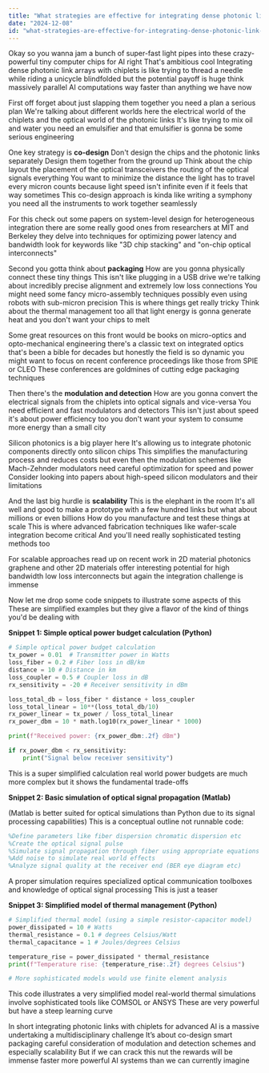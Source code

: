 ```yaml
---
title: "What strategies are effective for integrating dense photonic link arrays with high-performance chiplets in advanced AI systems?"
date: "2024-12-08"
id: "what-strategies-are-effective-for-integrating-dense-photonic-link-arrays-with-high-performance-chiplets-in-advanced-ai-systems"
---
```


Okay so you wanna jam a bunch of super-fast light pipes into these crazy-powerful tiny computer chips for AI right  That's ambitious cool  Integrating dense photonic link arrays with chiplets is like trying to thread a needle while riding a unicycle blindfolded  but the potential payoff is huge think massively parallel AI computations  way faster than anything we have now

First off forget about just slapping them together you need a plan a serious plan  We're talking about different worlds here the electrical world of the chiplets and the optical world of the photonic links  It's like trying to mix oil and water you need an emulsifier  and that emulsifier is gonna be some serious engineering

One key strategy is **co-design**  Don't design the chips and the photonic links separately  Design them together from the ground up  Think about the chip layout the placement of the optical transceivers the routing of the optical signals everything  You want to minimize the distance the light has to travel  every micron counts because light speed isn't infinite even if it feels that way sometimes  This co-design approach is kinda like writing a symphony you need all the instruments to work together seamlessly

For this  check out some papers on system-level design for heterogeneous integration  there are some really good ones from researchers at MIT and Berkeley  they delve into techniques for optimizing power  latency and bandwidth  look for keywords like "3D chip stacking" and "on-chip optical interconnects"

Second you gotta think about **packaging**  How are you gonna physically connect these tiny things  This isn't like plugging in a USB drive  we're talking about incredibly precise alignment and extremely low loss connections  You might need some fancy micro-assembly techniques possibly even using robots with sub-micron precision  This is where things get really tricky  Think about the thermal management too  all that light energy is gonna generate heat and you don't want your chips to melt

Some great resources on this front would be books on micro-optics and opto-mechanical engineering  there's a classic text on integrated optics that's been a bible for decades but honestly the field is so dynamic you might want to focus on recent conference proceedings  like those from SPIE or CLEO   These conferences are goldmines of cutting edge packaging techniques

Then there's the **modulation and detection**  How are you gonna convert the electrical signals from the chiplets into optical signals and vice-versa  You need efficient and fast modulators and detectors  This isn't just about speed it's about power efficiency too  you don't want your system to consume more energy than a small city

Silicon photonics is a big player here  It's allowing us to integrate photonic components directly onto silicon chips  This simplifies the manufacturing process and reduces costs  but even then  the modulation schemes  like Mach-Zehnder modulators  need careful optimization for speed and power  Consider looking into papers about high-speed silicon modulators and their limitations

And the last big hurdle is **scalability**  This is the elephant in the room  It's all well and good to make a prototype with a few hundred links but what about millions or even billions  How do you manufacture and test these things at scale  This is where advanced fabrication techniques  like wafer-scale integration  become critical  And you'll need really sophisticated testing methods too

For scalable approaches  read up on recent work in 2D material photonics  graphene and other 2D materials  offer interesting potential for high bandwidth low loss interconnects  but again  the integration challenge is immense


Now  let me drop some code snippets to illustrate some aspects of this  These are simplified examples but they give a flavor of the kind of things you'd be dealing with


**Snippet 1:  Simple optical power budget calculation (Python)**

```python
# Simple optical power budget calculation
tx_power = 0.01  # Transmitter power in Watts
loss_fiber = 0.2 # Fiber loss in dB/km
distance = 10 # Distance in km
loss_coupler = 0.5 # Coupler loss in dB
rx_sensitivity = -20 # Receiver sensitivity in dBm

loss_total_db = loss_fiber * distance + loss_coupler
loss_total_linear = 10**(loss_total_db/10)
rx_power_linear = tx_power / loss_total_linear
rx_power_dbm = 10 * math.log10(rx_power_linear * 1000)

print(f"Received power: {rx_power_dbm:.2f} dBm")

if rx_power_dbm < rx_sensitivity:
    print("Signal below receiver sensitivity")
```

This is a super simplified calculation  real world power budgets are much more complex  but it shows the fundamental trade-offs


**Snippet 2:  Basic simulation of optical signal propagation (Matlab)**

(Matlab is better suited for optical simulations than Python due to its signal processing capabilities)  This is a conceptual outline  not runnable code:


```matlab
%Define parameters like fiber dispersion chromatic dispersion etc
%Create the optical signal pulse
%Simulate signal propagation through fiber using appropriate equations
%Add noise to simulate real world effects
%Analyze signal quality at the receiver end (BER eye diagram etc)
```

A proper simulation requires specialized optical communication toolboxes and knowledge of optical signal processing  This is just a teaser  


**Snippet 3:  Simplified model of thermal management (Python)**

```python
# Simplified thermal model (using a simple resistor-capacitor model)
power_dissipated = 10 # Watts
thermal_resistance = 0.1 # degrees Celsius/Watt
thermal_capacitance = 1 # Joules/degrees Celsius

temperature_rise = power_dissipated * thermal_resistance
print(f"Temperature rise: {temperature_rise:.2f} degrees Celsius")

# More sophisticated models would use finite element analysis
```

This code illustrates a very simplified model  real-world thermal simulations involve sophisticated tools like COMSOL or ANSYS  These are very powerful but have a steep learning curve


In short integrating photonic links with chiplets for advanced AI is a massive undertaking a multidisciplinary challenge  It’s about co-design smart packaging careful consideration of modulation and detection schemes and especially scalability  But if we can crack this nut the rewards will be immense  faster more powerful AI systems than we can currently imagine
